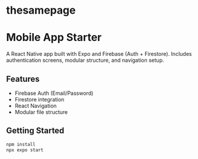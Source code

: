 # thesamepage
# Mobile App Starter

A React Native app built with Expo and Firebase (Auth + Firestore). Includes authentication screens, modular structure, and navigation setup.

## Features

- Firebase Auth (Email/Password)
- Firestore integration
- React Navigation
- Modular file structure

## Getting Started

```bash
npm install
npx expo start
